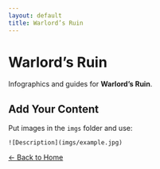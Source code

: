 ```yaml
---
layout: default
title: Warlord’s Ruin
---
```


<div class="container">
<h1>Warlord’s Ruin</h1>
<p>Infographics and guides for <strong>Warlord’s Ruin</strong>.</p>
</div>

## Add Your Content

Put images in the `imgs` folder and use:

`![Description](imgs/example.jpg)`

[← Back to Home](../../Home.html)
